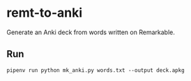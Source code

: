 # remt-to-anki
Generate an Anki deck from words written on Remarkable. 

## Run
```
pipenv run python mk_anki.py words.txt --output deck.apkg
```
